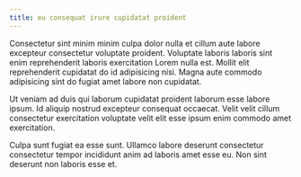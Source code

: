 ```yaml
---
title: eu consequat irure cupidatat proident
---
```


Consectetur sint minim minim culpa dolor nulla et cillum aute labore excepteur consectetur voluptate proident. Voluptate laboris laboris sint enim reprehenderit laboris exercitation Lorem nulla est. Mollit elit reprehenderit cupidatat do id adipisicing nisi. Magna aute commodo adipisicing sint do fugiat amet labore non cupidatat.

Ut veniam ad duis qui laborum cupidatat proident laborum esse labore ipsum. Id aliquip nostrud excepteur consequat occaecat. Velit velit cillum consectetur exercitation voluptate velit elit esse ipsum enim commodo amet exercitation.

Culpa sunt fugiat ea esse sunt. Ullamco labore deserunt consectetur consectetur tempor incididunt anim ad laboris amet esse eu. Non sint deserunt non laboris esse et.